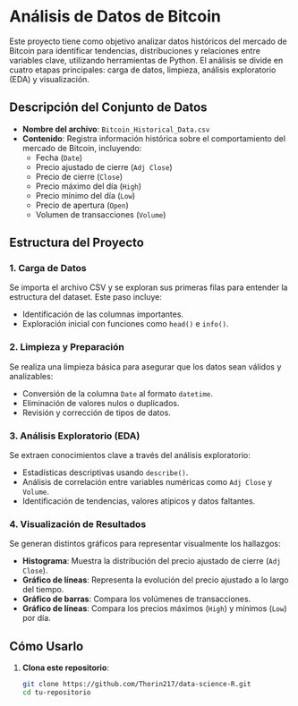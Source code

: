 # **Análisis de Datos de Bitcoin**

Este proyecto tiene como objetivo analizar datos históricos del mercado de Bitcoin para identificar tendencias, distribuciones y relaciones entre variables clave, utilizando herramientas de Python. El análisis se divide en cuatro etapas principales: carga de datos, limpieza, análisis exploratorio (EDA) y visualización.

## **Descripción del Conjunto de Datos**
- **Nombre del archivo**: `Bitcoin_Historical_Data.csv`  
- **Contenido**: Registra información histórica sobre el comportamiento del mercado de Bitcoin, incluyendo:
  - Fecha (`Date`)
  - Precio ajustado de cierre (`Adj Close`)
  - Precio de cierre (`Close`)
  - Precio máximo del día (`High`)
  - Precio mínimo del día (`Low`)
  - Precio de apertura (`Open`)
  - Volumen de transacciones (`Volume`)

## **Estructura del Proyecto**
### **1. Carga de Datos**
Se importa el archivo CSV y se exploran sus primeras filas para entender la estructura del dataset. Este paso incluye:
- Identificación de las columnas importantes.
- Exploración inicial con funciones como `head()` e `info()`.

### **2. Limpieza y Preparación**
Se realiza una limpieza básica para asegurar que los datos sean válidos y analizables:
- Conversión de la columna `Date` al formato `datetime`.
- Eliminación de valores nulos o duplicados.
- Revisión y corrección de tipos de datos.

### **3. Análisis Exploratorio (EDA)**
Se extraen conocimientos clave a través del análisis exploratorio:
- Estadísticas descriptivas usando `describe()`.
- Análisis de correlación entre variables numéricas como `Adj Close` y `Volume`.
- Identificación de tendencias, valores atípicos y datos faltantes.

### **4. Visualización de Resultados**
Se generan distintos gráficos para representar visualmente los hallazgos:
- **Histograma**: Muestra la distribución del precio ajustado de cierre (`Adj Close`).
- **Gráfico de líneas**: Representa la evolución del precio ajustado a lo largo del tiempo.
- **Gráfico de barras**: Compara los volúmenes de transacciones.
- **Gráfico de líneas**: Compara los precios máximos (`High`) y mínimos (`Low`) por día.

## **Cómo Usarlo**
1. **Clona este repositorio**:
   ```bash
   git clone https://github.com/Thorin217/data-science-R.git
   cd tu-repositorio
   ```
